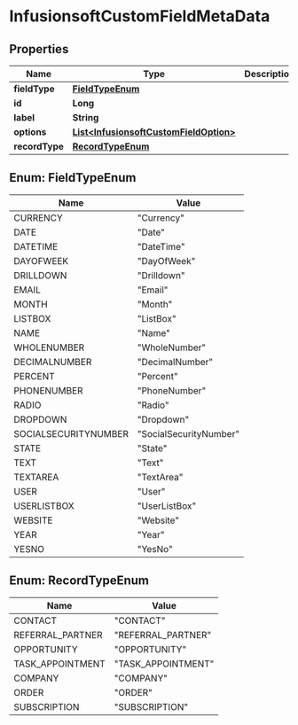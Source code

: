 
# InfusionsoftCustomFieldMetaData

## Properties
Name | Type | Description | Notes
------------ | ------------- | ------------- | -------------
**fieldType** | [**FieldTypeEnum**](#FieldTypeEnum) |  |  [optional]
**id** | **Long** |  |  [optional]
**label** | **String** |  |  [optional]
**options** | [**List&lt;InfusionsoftCustomFieldOption&gt;**](InfusionsoftCustomFieldOption.md) |  |  [optional]
**recordType** | [**RecordTypeEnum**](#RecordTypeEnum) |  |  [optional]


<a name="FieldTypeEnum"></a>
## Enum: FieldTypeEnum
Name | Value
---- | -----
CURRENCY | &quot;Currency&quot;
DATE | &quot;Date&quot;
DATETIME | &quot;DateTime&quot;
DAYOFWEEK | &quot;DayOfWeek&quot;
DRILLDOWN | &quot;Drilldown&quot;
EMAIL | &quot;Email&quot;
MONTH | &quot;Month&quot;
LISTBOX | &quot;ListBox&quot;
NAME | &quot;Name&quot;
WHOLENUMBER | &quot;WholeNumber&quot;
DECIMALNUMBER | &quot;DecimalNumber&quot;
PERCENT | &quot;Percent&quot;
PHONENUMBER | &quot;PhoneNumber&quot;
RADIO | &quot;Radio&quot;
DROPDOWN | &quot;Dropdown&quot;
SOCIALSECURITYNUMBER | &quot;SocialSecurityNumber&quot;
STATE | &quot;State&quot;
TEXT | &quot;Text&quot;
TEXTAREA | &quot;TextArea&quot;
USER | &quot;User&quot;
USERLISTBOX | &quot;UserListBox&quot;
WEBSITE | &quot;Website&quot;
YEAR | &quot;Year&quot;
YESNO | &quot;YesNo&quot;


<a name="RecordTypeEnum"></a>
## Enum: RecordTypeEnum
Name | Value
---- | -----
CONTACT | &quot;CONTACT&quot;
REFERRAL_PARTNER | &quot;REFERRAL_PARTNER&quot;
OPPORTUNITY | &quot;OPPORTUNITY&quot;
TASK_APPOINTMENT | &quot;TASK_APPOINTMENT&quot;
COMPANY | &quot;COMPANY&quot;
ORDER | &quot;ORDER&quot;
SUBSCRIPTION | &quot;SUBSCRIPTION&quot;



